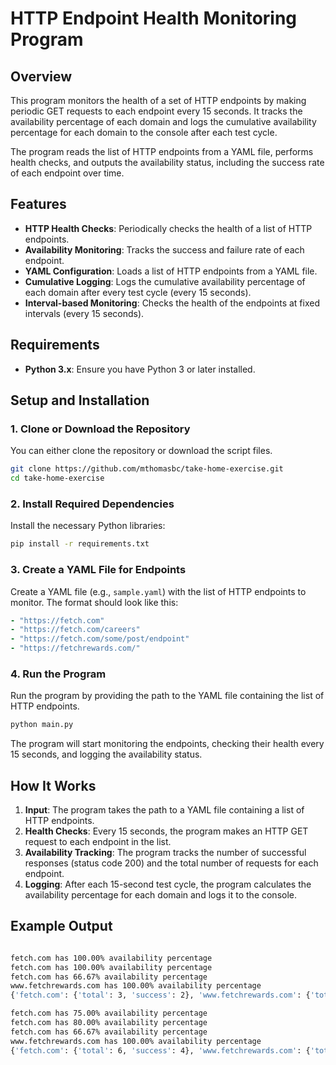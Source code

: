 # HTTP Endpoint Health Monitoring Program

## Overview

This program monitors the health of a set of HTTP endpoints by making periodic GET requests to each endpoint every 15 seconds. It tracks the availability percentage of each domain and logs the cumulative availability percentage for each domain to the console after each test cycle.

The program reads the list of HTTP endpoints from a YAML file, performs health checks, and outputs the availability status, including the success rate of each endpoint over time.

## Features

- **HTTP Health Checks**: Periodically checks the health of a list of HTTP endpoints.
- **Availability Monitoring**: Tracks the success and failure rate of each endpoint.
- **YAML Configuration**: Loads a list of HTTP endpoints from a YAML file.
- **Cumulative Logging**: Logs the cumulative availability percentage of each domain after every test cycle (every 15 seconds).
- **Interval-based Monitoring**: Checks the health of the endpoints at fixed intervals (every 15 seconds).

## Requirements

- **Python 3.x**: Ensure you have Python 3 or later installed.

## Setup and Installation

### 1. Clone or Download the Repository

You can either clone the repository or download the script files.

```bash
git clone https://github.com/mthomasbc/take-home-exercise.git
cd take-home-exercise
```

### 2. Install Required Dependencies

Install the necessary Python libraries:

```bash
pip install -r requirements.txt
```

### 3. Create a YAML File for Endpoints

Create a YAML file (e.g., `sample.yaml`) with the list of HTTP endpoints to monitor. The format should look like this:

```yaml
- "https://fetch.com"
- "https://fetch.com/careers"
- "https://fetch.com/some/post/endpoint"
- "https://fetchrewards.com/"
```

### 4. Run the Program

Run the program by providing the path to the YAML file containing the list of HTTP endpoints.

```bash
python main.py 
```

The program will start monitoring the endpoints, checking their health every 15 seconds, and logging the availability status.

## How It Works

1. **Input**: The program takes the path to a YAML file containing a list of HTTP endpoints.
2. **Health Checks**: Every 15 seconds, the program makes an HTTP GET request to each endpoint in the list.
3. **Availability Tracking**: The program tracks the number of successful responses (status code 200) and the total number of requests for each endpoint.
4. **Logging**: After each 15-second test cycle, the program calculates the availability percentage for each domain and logs it to the console.

## Example Output

```bash

fetch.com has 100.00% availability percentage
fetch.com has 100.00% availability percentage
fetch.com has 66.67% availability percentage
www.fetchrewards.com has 100.00% availability percentage
{'fetch.com': {'total': 3, 'success': 2}, 'www.fetchrewards.com': {'total': 1, 'success': 1}}

fetch.com has 75.00% availability percentage
fetch.com has 80.00% availability percentage
fetch.com has 66.67% availability percentage
www.fetchrewards.com has 100.00% availability percentage
{'fetch.com': {'total': 6, 'success': 4}, 'www.fetchrewards.com': {'total': 2, 'success': 2}}
```

